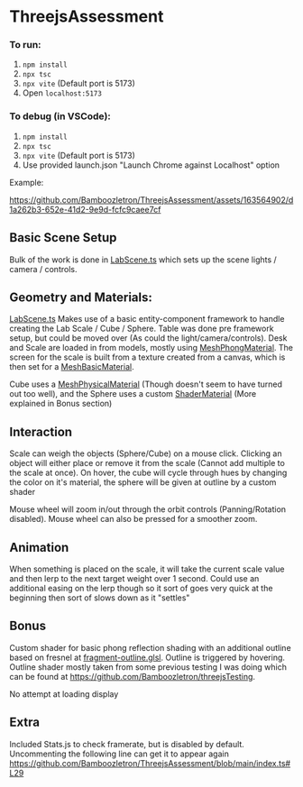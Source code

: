 # ThreejsAssessment

### To run:
1. `npm install`
2. `npx tsc`
3. `npx vite` (Default port is 5173)
4. Open `localhost:5173`

### To debug (in VSCode):
1. `npm install`
2. `npx tsc`
3. `npx vite` (Default port is 5173)
4. Use provided launch.json "Launch Chrome against Localhost" option

Example:

https://github.com/Bamboozletron/ThreejsAssessment/assets/163564902/d1a262b3-652e-41d2-9e9d-fcfc9caee7cf


## Basic Scene Setup
Bulk of the work is done in [LabScene.ts](https://github.com/Bamboozletron/ThreejsAssessment/blob/main/src/Scenes/LabScene.ts) which sets up the scene lights / camera / controls.

## Geometry and Materials:
[LabScene.ts](https://github.com/Bamboozletron/ThreejsAssessment/blob/main/src/Scenes/LabScene.ts) Makes use of a basic entity-component framework to handle creating the Lab Scale / Cube / Sphere.  Table was done pre framework setup, but could be moved over (As could the light/camera/controls).  Desk and Scale are loaded in from models, mostly using [MeshPhongMaterial](https://threejs.org/docs/#api/en/materials/MeshPhongMaterial).  The screen for the scale is built from a texture created from a canvas, which is then set for a [MeshBasicMaterial](https://threejs.org/docs/#api/en/materials/MeshBasicMaterial).

Cube uses a [MeshPhysicalMaterial](https://threejs.org/docs/#api/en/materials/MeshPhysicalMaterial) (Though doesn't seem to have turned out too well), and the Sphere uses a custom [ShaderMaterial](https://threejs.org/docs/#api/en/materials/ShaderMaterial) (More explained in Bonus section)

## Interaction
Scale can weigh the objects (Sphere/Cube) on a mouse click.  Clicking an object will either place or remove it from the scale (Cannot add multiple to the scale at once).  On hover, the cube will cycle through hues by changing the color on it's material, the sphere will be given at outline by a custom shader

Mouse wheel will zoom in/out through the orbit controls (Panning/Rotation disabled). Mouse wheel can also be pressed for a smoother zoom.

## Animation
When something is placed on the scale, it will take the current scale value and then lerp to the next target weight over 1 second.  Could use an additional easing on the lerp though so it sort of goes very quick at the beginning then sort of slows down as it "settles"

## Bonus
Custom shader for basic phong reflection shading with an additional outline based on fresnel at [fragment-outline.glsl](https://github.com/Bamboozletron/ThreejsAssessment/blob/main/resources/shaders/fragment-outline.glsl).  Outline is triggered by hovering.
Outline shader mostly taken from some previous testing I was doing which can be found at https://github.com/Bamboozletron/threejsTesting.

No attempt at loading display

## Extra
Included Stats.js to check framerate, but is disabled by default.  Uncommenting the following line can get it to appear again https://github.com/Bamboozletron/ThreejsAssessment/blob/main/index.ts#L29
